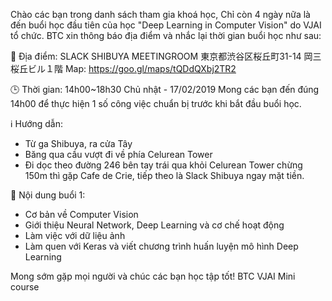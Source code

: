Chào các bạn trong danh sách tham gia khoá học,
Chỉ còn 4 ngày nữa là đến buổi học đầu tiên của học "Deep Learning in Computer Vision" do VJAI tổ chức.
BTC xin thông báo địa điểm và nhắc lại thời gian buổi học như sau:

🏢 Địa điểm: SLACK SHIBUYA MEETINGROOM
東京都渋谷区桜丘町31-14 岡三桜丘ビル１階
Map: https://goo.gl/maps/tQDdQXbj2TR2

🕒 Thời gian: 14h00~18h30 Chủ nhật - 17/02/2019
Mong các bạn đến đúng 14h00 để thực hiện 1 số công việc chuẩn bị trước khi bắt đầu buổi học.

ℹ️ Hướng dẫn:
- Từ ga Shibuya, ra cửa Tây
- Băng qua cầu vượt đi về phía Celurean Tower
- Đi dọc theo đường 246 bên tay trái qua khỏi Celurean Tower chừng 150m thì gặp Cafe de Crie, tiếp theo là Slack Shibuya ngay mặt tiền.

📖 Nội dung buổi 1:
- Cơ bản về Computer Vision
- Giới thiệu Neural Network, Deep Learning và cơ chế hoạt động
- Làm việc với dữ liệu ảnh
- Làm quen với Keras và viết chương trình huấn luyện mô hình Deep Learning

Mong sớm gặp mọi người và chúc các bạn học tập tốt!
BTC VJAI Mini course
